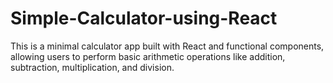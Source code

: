 # Simple-Calculator-using-React
This is a minimal calculator app built with React and functional components, allowing users to perform basic arithmetic operations like addition, subtraction, multiplication, and division.
